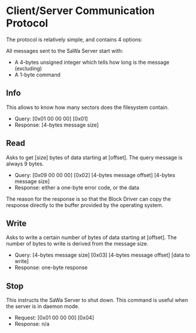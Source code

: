 # Client/Server Communication Protocol

The protocol is relatively simple, and contains 4 options:

All messages sent to the SaWa Server start with:

- A 4-bytes unsigned integer which tells how long is the message (excluding)
- A 1-byte command

## Info

This allows to know how many sectors does the filesystem contain.

- Query: [0x01 00 00 00] [0x01]
- Response: [4-bytes message size]

## Read

Asks to get [size] bytes of data starting at [offset]. The query message is always 9 bytes.

- Query: [0x09 00 00 00] [0x02] [4-bytes message offset] [4-bytes message size]
- Response: either a one-byte error code, or the data

The reason for the response is so that the Block Driver can copy the response directly to the buffer provided by the operating system.

## Write

Asks to write a certain number of bytes of data starting at [offset]. The number of bytes to write is derived from the message size.

- Query: [4-bytes message size] [0x03] [4-bytes message offset] [data to write]
- Response: one-byte response

## Stop

This instructs the SaWa Server to shut down. This command is useful when the server is in daemon mode.

- Request: [0x01 00 00 00] [0x04]
- Response: n/a
